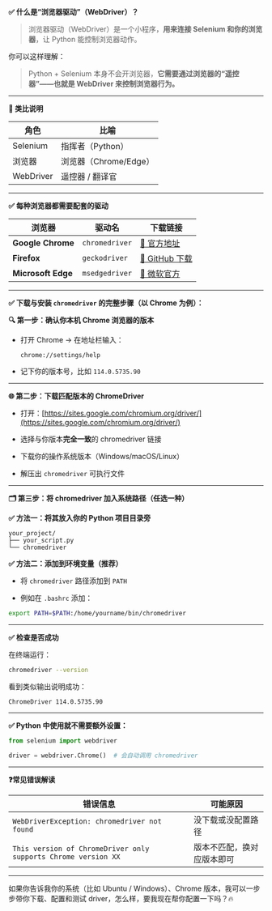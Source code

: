 
**✅ 什么是“浏览器驱动”（WebDriver）？**

> 浏览器驱动（WebDriver）是一个小程序，**用来连接 Selenium 和你的浏览器**，让 Python 能控制浏览器动作。

你可以这样理解：

> Python + Selenium 本身不会开浏览器，**它需要通过浏览器的“遥控器”——也就是 WebDriver 来控制浏览器行为。**

---

**🧠 类比说明**

|角色|比喻|
|---|---|
|Selenium|指挥者（Python）|
|浏览器|浏览器（Chrome/Edge）|
|WebDriver|遥控器 / 翻译官|

---

**✅ 每种浏览器都需要配套的驱动**

|浏览器|驱动名|下载链接|
|---|---|---|
|**Google Chrome**|`chromedriver`|[🔗 官方地址](https://sites.google.com/chromium.org/driver/)|
|**Firefox**|`geckodriver`|[🔗 GitHub 下载](https://github.com/mozilla/geckodriver/releases)|
|**Microsoft Edge**|`msedgedriver`|[🔗 微软官方](https://developer.microsoft.com/en-us/microsoft-edge/tools/webdriver/)|

---

**✅ 下载与安装 `chromedriver` 的完整步骤（以 Chrome 为例）：**

**🔍 第一步：确认你本机 Chrome 浏览器的版本**

- 打开 Chrome → 在地址栏输入：
    
    ```
    chrome://settings/help
    ```
    
- 记下你的版本号，比如 `114.0.5735.90`
    

---

**🌐 第二步：下载匹配版本的 ChromeDriver**

- 打开：[https://sites.google.com/chromium.org/driver/](https://sites.google.com/chromium.org/driver/)
    
- 选择与你版本**完全一致**的 chromedriver 链接
    
- 下载你的操作系统版本（Windows/macOS/Linux）
    
- 解压出 `chromedriver` 可执行文件
    

---

**🗂️ 第三步：将 chromedriver 加入系统路径（任选一种）**

**✅ 方法一：将其放入你的 Python 项目目录旁**

```text
your_project/
├── your_script.py
└── chromedriver
```

**✅ 方法二：添加到环境变量（推荐）**

- 将 `chromedriver` 路径添加到 `PATH`
    
- 例如在 `.bashrc` 添加：
    

```bash
export PATH=$PATH:/home/yourname/bin/chromedriver
```

---

**✅ 检查是否成功**

在终端运行：

```bash
chromedriver --version
```

看到类似输出说明成功：

```
ChromeDriver 114.0.5735.90
```

---

**✅ Python 中使用就不需要额外设置：**

```python
from selenium import webdriver

driver = webdriver.Chrome()  # 会自动调用 chromedriver
```

---

**❓常见错误解读**

|错误信息|可能原因|
|---|---|
|`WebDriverException: chromedriver not found`|没下载或没配置路径|
|`This version of ChromeDriver only supports Chrome version XX`|版本不匹配，换对应版本即可|

---

如果你告诉我你的系统（比如 Ubuntu / Windows）、Chrome 版本，我可以一步步带你下载、配置和测试 driver，怎么样，要我现在帮你配置一下吗？🔥